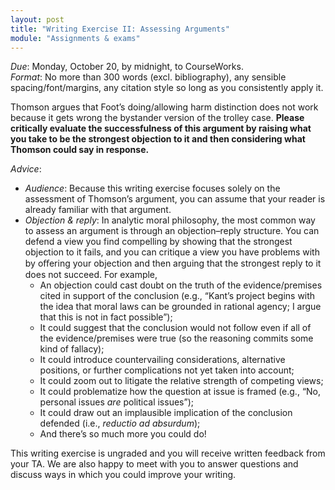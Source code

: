 ```yaml
---
layout: post
title: "Writing Exercise II: Assessing Arguments"
module: "Assignments & exams"
---
```


*Due*: Monday, October 20, by midnight, to CourseWorks.<br />*Format*: No more than 300 words (excl. bibliography), any sensible spacing/font/margins, any citation style so long as you consistently apply it.

Thomson argues that Foot’s doing/allowing harm distinction does not work because it gets wrong the bystander version of the trolley case. **Please critically evaluate the successfulness of this argument by raising what you take to be the strongest objection to it and then considering what Thomson could say in response.**

*Advice*:

- *Audience*: Because this writing exercise focuses solely on the assessment of Thomson’s argument, you can assume that your reader is already familiar with that argument.
- *Objection & reply*: In analytic moral philosophy, the most common way to assess an argument is through an objection–reply structure. You can defend a view you find compelling by showing that the strongest objection to it fails, and you can critique a view you have problems with by oﬀering your objection and then arguing that the strongest reply to it does not succeed. For example,
  - An objection could cast doubt on the truth of the evidence/premises cited in support of the conclusion (e.g., “Kant’s project begins with the idea that moral laws can be grounded in rational agency; I argue that this is not in fact possible”);
  - It could suggest that the conclusion would not follow even if all of the evidence/premises were true (so the reasoning commits some kind of fallacy);
  - It could introduce countervailing considerations, alternative positions, or further complications not yet taken into account;
  - It could zoom out to litigate the relative strength of competing views;
  - It could problematize how the question at issue is framed (e.g., “No, personal issues *are* political issues”);
  - It could draw out an implausible implication of the conclusion defended (i.e., *reductio ad absurdum*);
  - And there’s so much more you could do!


This writing exercise is ungraded and you will receive written feedback from your TA. We are also happy to meet with you to answer questions and discuss ways in which you could improve your writing.
